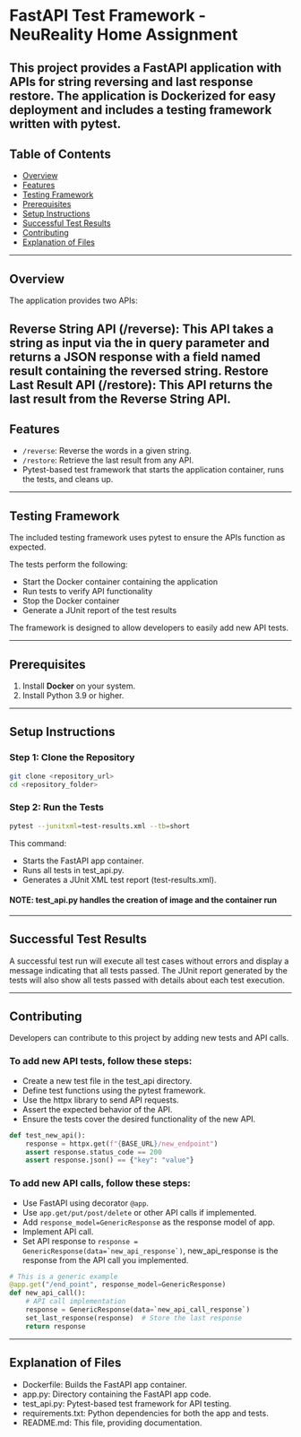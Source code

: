 # FastAPI Test Framework - NeuReality Home Assignment

This project provides a FastAPI application with APIs for string reversing and last response restore.
The application is Dockerized for easy deployment and includes a testing framework written with pytest.
---

## Table of Contents

- [Overview](#Overview)
- [Features](#Features)
- [Testing Framework](#Testing-Framework)
- [Prerequisites](#Prerequisites)
- [Setup Instructions](#Setup-Instructions)
- [Successful Test Results](#Successful-Test-Results)
- [Contributing](#Contributing)
- [Explanation of Files](#Explanation-of-Files)

---

## Overview

The application provides two APIs:

Reverse String API (/reverse): This API takes a string as input via the in query parameter and returns a JSON response
with a field named result containing the reversed string.
Restore Last Result API (/restore): This API returns the last result from the Reverse String API.
---

## Features

- `/reverse`: Reverse the words in a given string.
- `/restore`: Retrieve the last result from any API.
- Pytest-based test framework that starts the application container, runs the tests, and cleans up.

---

## Testing Framework

The included testing framework uses pytest to ensure the APIs function as expected.

The tests perform the following:

- Start the Docker container containing the application
- Run tests to verify API functionality
- Stop the Docker container
- Generate a JUnit report of the test results

The framework is designed to allow developers to easily add new API tests.

---

## Prerequisites

1. Install **Docker**  on your system.
2. Install Python 3.9 or higher.

---

## Setup Instructions

### Step 1: Clone the Repository

```bash
git clone <repository_url>
cd <repository_folder>
```

### Step 2: Run the Tests

```bash
pytest --junitxml=test-results.xml --tb=short
```

This command:

- Starts the FastAPI app container.
- Runs all tests in test_api.py.
- Generates a JUnit XML test report (test-results.xml).

#### NOTE: test_api.py handles  the creation of image and the container run

---

## Successful Test Results

A successful test run will execute all test cases without errors and display a message indicating that all tests passed.
The JUnit report generated by the tests will also show all tests passed with details about each test execution.

---

## Contributing

Developers can contribute to this project by adding new tests and API calls.

### To add new API tests, follow these steps:

- Create a new test file in the test_api directory.
- Define test functions using the pytest framework.
- Use the httpx library to send API requests.
- Assert the expected behavior of the API.
- Ensure the tests cover the desired functionality of the new API.

```python
def test_new_api():
    response = httpx.get(f"{BASE_URL}/new_endpoint")
    assert response.status_code == 200
    assert response.json() == {"key": "value"}
```

### To add new API calls, follow these steps:

- Use FastAPI using decorator `@app`.
- Use `app.get/put/post/delete` or other API calls if implemented.
- Add `response_model=GenericResponse` as the response model of app.
- Implement API call.
- Set API response to ```response = GenericResponse(data=`new_api_response`)```, new_api_response is the response from
  the API call you implemented.

```python
# This is a generic example
@app.get("/end_point", response_model=GenericResponse)
def new_api_call():
    # API call implementation
    response = GenericResponse(data=`new_api_call_response`)
    set_last_response(response)  # Store the last response
    return response
```

---

## Explanation of Files

- Dockerfile: Builds the FastAPI app container.
- app.py: Directory containing the FastAPI app code.
- test_api.py: Pytest-based test framework for API testing.
- requirements.txt: Python dependencies for both the app and tests.
- README.md: This file, providing documentation.